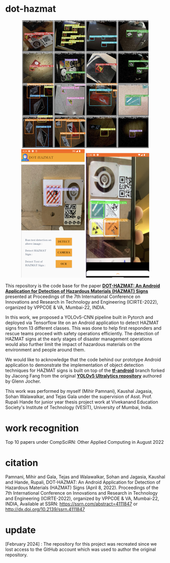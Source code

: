 # dot-hazmat
<p align='center'>
<img src="https://github.com/Mihir3/dot-hazmat/blob/main/detections_one.png" width="400">
<img src="https://github.com/Mihir3/dot-hazmat/blob/main/android_one.png" width="200">
<img src="https://github.com/Mihir3/dot-hazmat/blob/main/android_two.png" width="200">
</p>

This repository is the code base for the paper [**DOT-HAZMAT: An Android Application for Detection of Hazardous Materials (HAZMAT) Signs**](https://papers.ssrn.com/sol3/papers.cfm?abstract_id=4111847) presented at Proceedings of the 7th International Conference on Innovations and Research in Technology and Engineering (ICIRTE-2022), organized by VPPCOE & VA, Mumbai-22, INDIA.

In this work, we proposed a YOLOv5-CNN pipeline built in Pytorch and deployed via Tensorflow lite on an Android application to detect HAZMAT signs from 13 different classes. This was done to help first responders and rescue teams proceed with safety operations efficiently. The detection of HAZMAT signs at the early stages of disaster management operations would also further limit the impact of hazardous materials on the environment and people around them.

We would like to acknowledge that the code behind our prototype Android application to demonstrate the implementation of object detection techniques for HAZMAT signs is built on top of the [**tf-android**](https://github.com/zldrobit/yolov5) branch forked by Jiacong Fang from the original [**YOLOv5 Ultralytics repository**](https://github.com/ultralytics/yolov5) authored by Glenn Jocher.

This work was performed by myself (Mihir Pamnani), Kaushal Jagasia, Sohan Walawalkar, and Tejas Gala under the supervision of Asst. Prof. Rupali Hande for junior year thesis  project work at Vivekanand Education Society's Institute of Technology (VESIT), University of Mumbai, India.

# work recognition

Top 10 papers under CompSciRN: Other Applied Computing in August 2022

# citation 

Pamnani, Mihir and Gala, Tejas and Walawalkar, Sohan and Jagasia, Kaushal and Hande, Rupali, DOT-HAZMAT: An Android Application for Detection of Hazardous Materials (HAZMAT) Signs (April 8, 2022). Proceedings of the 7th International Conference on Innovations and Research in Technology and Engineering (ICIRTE-2022), organized by VPPCOE & VA, Mumbai-22, INDIA, Available at SSRN: https://ssrn.com/abstract=4111847 or http://dx.doi.org/10.2139/ssrn.4111847

# update

[February 2024] : The repository for this project was recreated since we lost access to the GitHub account which was used to author the original repository.





